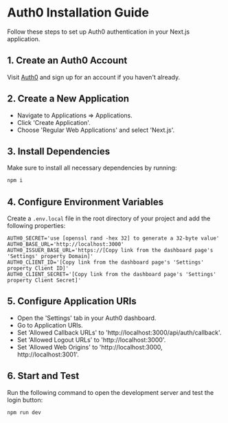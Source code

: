 # Auth0 Installation Guide

Follow these steps to set up Auth0 authentication in your Next.js application.

## 1. Create an Auth0 Account

Visit [Auth0](https://auth0.com/) and sign up for an account if you haven't already.

## 2. Create a New Application

- Navigate to Applications => Applications.
- Click 'Create Application'.
- Choose 'Regular Web Applications' and select 'Next.js'.

## 3. Install Dependencies

Make sure to install all necessary dependencies by running:

```bash
npm i
```

## 4. Configure Environment Variables

Create a `.env.local` file in the root directory of your project and add the following properties:

```plaintext
AUTH0_SECRET='use [openssl rand -hex 32] to generate a 32-byte value'
AUTH0_BASE_URL='http://localhost:3000'
AUTH0_ISSUER_BASE_URL='https://[Copy link from the dashboard page's 'Settings' property Domain]'
AUTH0_CLIENT_ID='[Copy link from the dashboard page's 'Settings' property Client ID]'
AUTH0_CLIENT_SECRET='[Copy link from the dashboard page's 'Settings' property Client Secret]'
```

## 5. Configure Application URIs

- Open the 'Settings' tab in your Auth0 dashboard.
- Go to Application URIs.
- Set 'Allowed Callback URLs' to 'http://localhost:3000/api/auth/callback'.
- Set 'Allowed Logout URLs' to 'http://localhost:3000'.
- Set 'Allowed Web Origins' to 'http://localhost:3000, http://localhost:3001'.

## 6. Start and Test

Run the following command to open the development server and test the login button:

```bash
npm run dev
```
